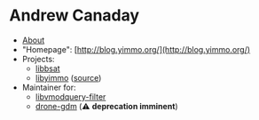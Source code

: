 # Andrew Canaday

 - [About](http://blog.yimmo.org/about.html)
 - "Homepage": [http://blog.yimmo.org/](http://blog.yimmo.org/)
 - Projects:
     - [libbsat](https://github.com/andrew-canaday/libbsat)
     - [libyimmo](http://blog.yimmo.org/yimmo/) ([source](https://github.com/andrew-canaday/libyimmo))
 - Maintainer for:
     - [libvmodquery-filter](https://github.com/nytimes/libvmod-queryfilter)
     - [drone-gdm](https://github.com/nytimes/drone-gdm) (:warning: **deprecation imminent**)


